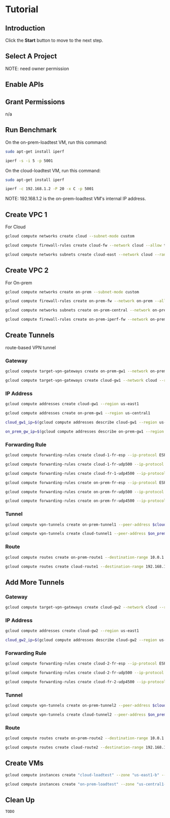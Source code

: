 # Tutorial

<walkthrough-watcher-constant key="custom-var" value="none"></walkthrough-watcher-constant>

## Introduction

<walkthrough-tutorial-duration duration="30"></walkthrough-tutorial-duration>

Click the **Start** button to move to the next step.

## Select A Project

<walkthrough-project-setup></walkthrough-project-setup>

<walkthrough-footnote>NOTE: need owner permission</walkthrough-footnote>

## Enable APIs

<walkthrough-enable-apis apis="compute.googleapis.com"></walkthrough-enable-apis>

## Grant Permissions

n/a

## Run Benchmark

On the on-prem-loadtest VM, run this command:

```bash
sudo apt-get install iperf
```

```bash
iperf -s -i 5 -p 5001
```

On the cloud-loadtest VM, run this command:

```bash
sudo apt-get install iperf
```

```bash
iperf -c 192.168.1.2 -P 20 -x C -p 5001
```

<walkthrough-footnote>NOTE: 192.168.1.2 is the on-prem-loadtest VM's internal IP address.</walkthrough-footnote>

## Create VPC 1

For Cloud

```bash
gcloud compute networks create cloud --subnet-mode custom
```

```bash
gcloud compute firewall-rules create cloud-fw --network cloud --allow tcp:22,icmp
```

```bash
gcloud compute networks subnets create cloud-east --network cloud --range 10.0.1.0/24 --region us-east1
```

## Create VPC 2

For On-prem

```bash
gcloud compute networks create on-prem --subnet-mode custom
```

```bash
gcloud compute firewall-rules create on-prem-fw --network on-prem --allow tcp:22,icmp
```

```bash
gcloud compute networks subnets create on-prem-central --network on-prem --range 192.168.1.0/24 --region us-central1
```

```bash
gcloud compute firewall-rules create on-prem-iperf-fw --network on-prem --allow tcp:5001
```

## Create Tunnels

route-based VPN tunnel

### Gateway

```bash
gcloud compute target-vpn-gateways create on-prem-gw1 --network on-prem --region us-central1
```

```bash
gcloud compute target-vpn-gateways create cloud-gw1 --network cloud --region us-east1
```

### IP Address

```bash
gcloud compute addresses create cloud-gw1 --region us-east1
```

```bash
gcloud compute addresses create on-prem-gw1 --region us-central1
```

```bash
cloud_gw1_ip=$(gcloud compute addresses describe cloud-gw1 --region us-east1 --format='value(address)')
```

```bash
on_prem_gw_ip=$(gcloud compute addresses describe on-prem-gw1 --region us-central1 --format='value(address)')
```

### Forwarding Rule

```bash
gcloud compute forwarding-rules create cloud-1-fr-esp --ip-protocol ESP --address $cloud_gw1_ip --target-vpn-gateway cloud-gw1 --region us-east1
```

```bash
gcloud compute forwarding-rules create cloud-1-fr-udp500 --ip-protocol UDP --ports 500 --address $cloud_gw1_ip --target-vpn-gateway cloud-gw1 --region us-east1
```

```bash
gcloud compute forwarding-rules create cloud-fr-1-udp4500 --ip-protocol UDP --ports 4500 --address $cloud_gw1_ip --target-vpn-gateway cloud-gw1 --region us-east1
```

```bash
gcloud compute forwarding-rules create on-prem-fr-esp --ip-protocol ESP --address $on_prem_gw_ip --target-vpn-gateway on-prem-gw1 --region us-central1
```

```bash
gcloud compute forwarding-rules create on-prem-fr-udp500 --ip-protocol UDP --ports 500 --address $on_prem_gw_ip --target-vpn-gateway on-prem-gw1 --region us-central1
```

```bash
gcloud compute forwarding-rules create on-prem-fr-udp4500 --ip-protocol UDP --ports 4500 --address $on_prem_gw_ip --target-vpn-gateway on-prem-gw1 --region us-central1
```

### Tunnel

```bash
gcloud compute vpn-tunnels create on-prem-tunnel1 --peer-address $cloud_gw1_ip --target-vpn-gateway on-prem-gw1 --ike-version 2 --local-traffic-selector 0.0.0.0/0 --remote-traffic-selector 0.0.0.0/0 --shared-secret=sharedsecret --region us-central1
```

```bash
gcloud compute vpn-tunnels create cloud-tunnel1 --peer-address $on_prem_gw_ip --target-vpn-gateway cloud-gw1 --ike-version 2 --local-traffic-selector 0.0.0.0/0 --remote-traffic-selector 0.0.0.0/0 --shared-secret=sharedsecret --region us-east1
```

### Route

```bash
gcloud compute routes create on-prem-route1 --destination-range 10.0.1.0/24 --network on-prem --next-hop-vpn-tunnel on-prem-tunnel1 --next-hop-vpn-tunnel-region us-central1
```

```bash
gcloud compute routes create cloud-route1 --destination-range 192.168.1.0/24 --network cloud --next-hop-vpn-tunnel cloud-tunnel1 --next-hop-vpn-tunnel-region us-east1
```

## Add More Tunnels

### Gateway

```bash
gcloud compute target-vpn-gateways create cloud-gw2 --network cloud --region us-east1
```

### IP Address

```bash
gcloud compute addresses create cloud-gw2 --region us-east1
```

```bash
cloud_gw2_ip=$(gcloud compute addresses describe cloud-gw2 --region us-east1 --format='value(address)')
```

### Forwarding Rule

```bash
gcloud compute forwarding-rules create cloud-2-fr-esp --ip-protocol ESP --address $cloud_gw2_ip --target-vpn-gateway cloud-gw2 --region us-east1
```

```bash
gcloud compute forwarding-rules create cloud-2-fr-udp500 --ip-protocol UDP --ports 500 --address $cloud_gw2_ip --target-vpn-gateway cloud-gw2 --region us-east1
```

```bash
gcloud compute forwarding-rules create cloud-fr-2-udp4500 --ip-protocol UDP --ports 4500 --address $cloud_gw2_ip --target-vpn-gateway cloud-gw2 --region us-east1
```

### Tunnel

```bash
gcloud compute vpn-tunnels create on-prem-tunnel2 --peer-address $cloud_gw2_ip --target-vpn-gateway on-prem-gw1 --ike-version 2 --local-traffic-selector 0.0.0.0/0 --remote-traffic-selector 0.0.0.0/0 --shared-secret=sharedsecret2 --region us-central1
```

```bash
gcloud compute vpn-tunnels create cloud-tunnel2 --peer-address $on_prem_gw_ip --target-vpn-gateway cloud-gw2 --ike-version 2 --local-traffic-selector 0.0.0.0/0 --remote-traffic-selector 0.0.0.0/0 --shared-secret=sharedsecret2 --region us-east1
```

### Route

```bash
gcloud compute routes create on-prem-route2 --destination-range 10.0.1.0/24 --network on-prem --next-hop-vpn-tunnel on-prem-tunnel2 --next-hop-vpn-tunnel-region us-central1
```

```bash
gcloud compute routes create cloud-route2 --destination-range 192.168.1.0/24 --network cloud --next-hop-vpn-tunnel cloud-tunnel2 --next-hop-vpn-tunnel-region us-east1
```

## Create VMs

```bash
gcloud compute instances create "cloud-loadtest" --zone "us-east1-b" --machine-type "n1-standard-4" --subnet "cloud-east" --image-family "debian-9" --image-project "debian-cloud" --boot-disk-size "10" --boot-disk-type "pd-standard" --boot-disk-device-name "cloud-loadtest"
```

```bash
gcloud compute instances create "on-prem-loadtest" --zone "us-central1-a" --machine-type "n1-standard-4" --subnet "on-prem-central" --image-family "debian-9" --image-project "debian-cloud" --boot-disk-size "10" --boot-disk-type "pd-standard" --boot-disk-device-name "on-prem-loadtest"
```

## Clean Up

```bash
TODO
```
